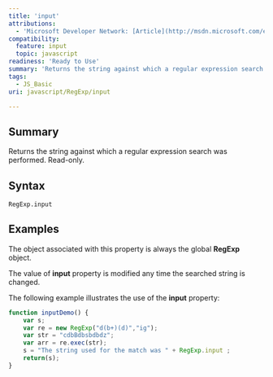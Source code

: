 ```yaml
---
title: 'input'
attributions:
  - 'Microsoft Developer Network: [Article](http://msdn.microsoft.com/en-us/library/ie/dsa56hkc(v=vs.94).aspx)'
compatibility:
  feature: input
  topic: javascript
readiness: 'Ready to Use'
summary: 'Returns the string against which a regular expression search was performed. Read-only.'
tags:
  - JS_Basic
uri: javascript/RegExp/input

---
```

## Summary

Returns the string against which a regular expression search was performed. Read-only.

## Syntax

    RegExp.input

## Examples

The object associated with this property is always the global **RegExp** object.

The value of **input** property is modified any time the searched string is changed.

The following example illustrates the use of the **input** property:

``` js
function inputDemo() {
    var s;
    var re = new RegExp("d(b+)(d)","ig");
    var str = "cdbBdbsbdbdz";
    var arr = re.exec(str);
    s = "The string used for the match was " + RegExp.input ;
    return(s);
}
```

